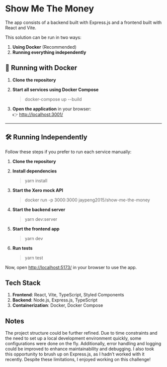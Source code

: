 # Show Me The Money

The app consists of a backend built with Express.js and a frontend built with React and Vite.

This solution can be run in two ways:  
1. **Using Docker** (Recommended)  
2. **Running everything independently**  

## 🚀 Running with Docker  
1. **Clone the repository**  
2. **Start all services using Docker Compose**  
   > docker-compose up --build
   
3. **Open the application** in your browser:  
   👉 [http://localhost:3001/](http://localhost:3001/)

---

## 🛠 Running Independently  
Follow these steps if you prefer to run each service manually:

1. **Clone the repository**  

2. **Install dependencies**  
   > yarn install


3. **Start the Xero mock API**  
   > docker run -p 3000:3000 jaypeng2015/show-me-the-money

4. **Start the backend server**  
   > yarn dev:server

5. **Start the frontend app**  
   > yarn dev

6. **Run tests**
   > yarn test

Now, open [http://localhost:5173/](http://localhost:5173/) in your browser to use the app.

## Tech Stack

1. **Frontend**: React, Vite, TypeScript, Styled Components
2. **Backend**: Node.js, Express.js, TypeScript
3. **Containerization**: Docker, Docker Compose

## Notes
The project structure could be further refined. Due to time constraints and the need to set up a local development environment quickly, some configurations were done on the fly. Additionally, error handling and logging could be improved to enhance maintainability and debugging. I also took this opportunity to brush up on Express.js, as I hadn’t worked with it recently. Despite these limitations, I enjoyed working on this challenge!
